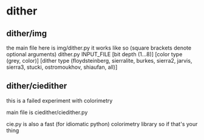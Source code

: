 # dither

## dither/img
the main file here is img/dither.py
it works like so
(square brackets denote optional arguments)
dither.py INPUT_FILE \[bit depth (1...8)\] \[color type (grey, color)\] \[dither type (floydsteinberg, sierralite, burkes, sierra2, jarvis, sierra3, stucki, ostromoukhov, shiaufan, all)\]


## dither/ciedither
this is a failed experiment with colorimetry

main file is ciedither/ciedither.py

cie.py is also a fast (for idiomatic python) colorimetry library so if that's your thing
